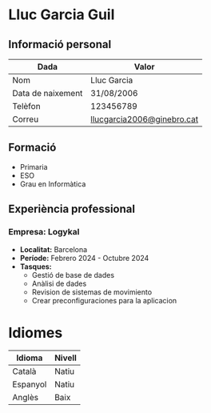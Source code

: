 # Lluc Garcia Guil

## Informació personal

| Dada         | Valor           |
|--------------|-----------------|
| Nom          | Lluc Garcia     |
| Data de naixement | 31/08/2006   |
| Telèfon      | 123456789       |
| Correu       | llucgarcia2006@ginebro.cat |

## Formació

- Primaria
- ESO
- Grau en Informàtica


## Experiència professional

### Empresa: Logykal
- **Localitat:** Barcelona
- **Període:** Febrero 2024 - Octubre 2024
- **Tasques:**
  - Gestió de base de dades
  - Anàlisi de dades
  - Revision de sistemas de movimiento
  - Crear preconfiguraciones para la aplicacion

# Idiomes

| Idioma   | Nivell  |
|----------|---------|
| Català   | Natiu   |
| Espanyol | Natiu   |
| Anglès   | Baix    |
